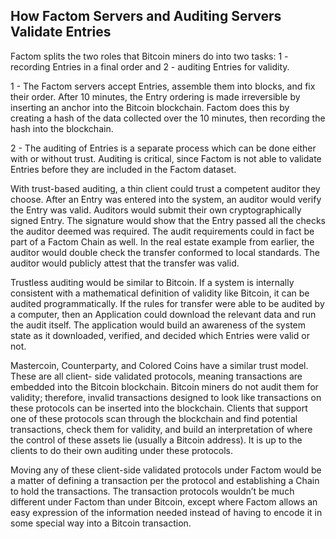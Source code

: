 ## How Factom Servers and Auditing Servers Validate Entries
Factom splits the two roles that Bitcoin miners do into two tasks: 1 - recording Entries in a final order and 2 - auditing Entries for validity.

1 - The Factom servers accept Entries, assemble them into blocks, and fix their order. After 10 minutes, the Entry ordering is made irreversible by inserting an anchor into the Bitcoin blockchain. Factom does this by creating a hash of the data collected over the 10 minutes, then recording the hash into the blockchain.

2 - The auditing of Entries is a separate process which can be done either with or without trust. Auditing is critical, since Factom is not able to validate Entries before they are included in the Factom dataset.

With trust-based auditing, a thin client could trust a competent auditor they choose. After an Entry was entered into the system, an auditor would verify the Entry was valid. Auditors would submit their own cryptographically signed Entry. The signature would show that the Entry passed all the checks the auditor deemed was required. The audit requirements could in fact be part of a Factom Chain as well. In the real estate example from earlier, the auditor would double check the transfer conformed to local standards. The auditor would publicly attest that the transfer was valid.

Trustless auditing would be similar to Bitcoin. If a system is internally consistent with a mathematical definition of validity like Bitcoin, it can be audited programmatically. If the rules for transfer were able to be audited by a computer, then an Application could download the relevant data and run the audit itself. The application would build an awareness of the system state as it downloaded, verified, and decided which Entries were valid or not.

Mastercoin, Counterparty, and Colored Coins have a similar trust model. These are all client- side validated protocols, meaning transactions are embedded into the Bitcoin blockchain. Bitcoin miners do not audit them for validity; therefore, invalid transactions designed to look like transactions on these protocols can be inserted into the blockchain. Clients that support one of these protocols scan through the blockchain and find potential transactions, check them for validity, and build an interpretation of where the control of these assets lie (usually a Bitcoin address). It is up to the clients to do their own auditing under these protocols.

Moving any of these client-side validated protocols under Factom would be a matter of defining a transaction per the protocol and establishing a Chain to hold the transactions. The transaction protocols wouldn’t be much different under Factom than under Bitcoin, except where Factom allows an easy expression of the information needed instead of having to encode it in some special way into a Bitcoin transaction.
